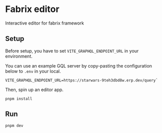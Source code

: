 # Fabrix editor

Interactive editor for fabrix framework

## Setup

Before setup, you have to set `VITE_GRAPHQL_ENDPOINT_URL` in your environment.

You can use an example GQL server by copy-pasting the configuration below to `.env` in your local.

```
VITE_GRAPHQL_ENDPOINT_URL=https://starwars-9teh3dbd8w.erp.dev/query`
```

Then, spin up an editor app.

```
pnpm install
```

## Run

```
pnpm dev
```
